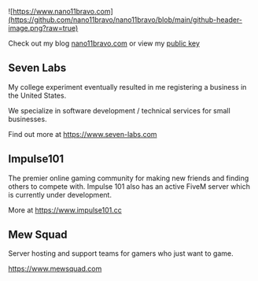 ![https://www.nano11bravo.com](https://github.com/nano11bravo/nano11bravo/blob/main/github-header-image.png?raw=true)
  
Check out my blog [nano11bravo.com](https://www.nano11bravo.com) or view my [public key](https://www.nano11bravo.com/assets/pgp.asc)

Seven Labs
----------
My college experiment eventually resulted in me registering a business in the United States.  
  
We specialize in software development / technical services for small businesses.  

Find out more at https://www.seven-labs.com
  
  
Impulse101
----------
The premier online gaming community for making new friends and finding others to compete with. Impulse 101
also has an active FiveM server which is currently under development. 
  
More at https://www.impulse101.cc
  
  
Mew Squad
----------
Server hosting and support teams for gamers who just want to game. 
  
https://www.mewsquad.com
